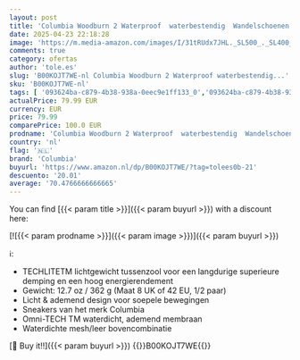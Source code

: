 ```yaml
---
layout: post
title: 'Columbia Woodburn 2 Waterproof  waterbestendig  Wandelschoenen voor Heren  Zwart  Black x Caramel   44 EU'
date: 2025-04-23 22:18:28
image: 'https://m.media-amazon.com/images/I/31tRUdx7JHL._SL500_._SL400_.jpg'
comments: true
category: ofertas
author: 'tole.es'
slug: 'B00KOJT7WE-nl Columbia Woodburn 2 Waterproof waterbestendig...'
sku: 'B00KOJT7WE-nl'
tags: [ '093624ba-c879-4b38-938a-0eec9e1ff133_0','093624ba-c879-4b38-938a-0eec9e1ff133_3601','Arborist Merchandising Root','Herenmode','Herenschoenen','Kleding, schoenen & sieraden','Kleding, schoenen en sieraden','New Arrivals','Self Service','Special Features Stores','Trainings- & outdoorschoenen heren','Trekking- & hikingschoeisel heren','Trekking- & hikingschoenen heren','columbia','🇳🇱', ]
actualPrice: 79.99 EUR
currency: EUR
price: 79.99
comparePrice: 100.0 EUR
prodname: 'Columbia Woodburn 2 Waterproof  waterbestendig  Wandelschoenen voor Heren  Zwart  Black x Caramel   44 EU'
country: 'nl'
flag: '🇳🇱'
brand: 'Columbia'
buyurl: 'https://www.amazon.nl/dp/B00KOJT7WE/?tag=tolees0b-21'
descuento: '20.01'
average: '70.4766666666665'
---
```


You can find [{{< param title >}}]({{< param buyurl >}}) with a discount here:

[![{{< param prodname >}}]({{< param image >}})]({{< param buyurl >}})

ℹ️:

- TECHLITETM lichtgewicht tussenzool voor een langdurige superieure demping en een hoog energierendement
- Gewicht: 12.7 oz / 362 g (Maat 8 UK of 42 EU, 1/2 paar)
- Licht & ademend design voor soepele bewegingen
- Sneakers van het merk Columbia
- Omni-TECH TM waterdicht, ademend membraan
- Waterdichte mesh/leer bovencombinatie

[🛒 Buy it!!]({{< param buyurl >}})
{{<world>}}B00KOJT7WE{{</world>}}
